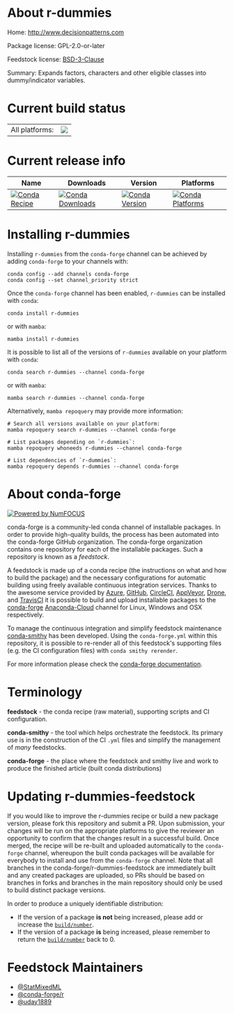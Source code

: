 About r-dummies
===============

Home: http://www.decisionpatterns.com

Package license: GPL-2.0-or-later

Feedstock license: [BSD-3-Clause](https://github.com/conda-forge/r-dummies-feedstock/blob/main/LICENSE.txt)

Summary: Expands factors, characters and other eligible classes into dummy/indicator variables.

Current build status
====================


<table><tr><td>All platforms:</td>
    <td>
      <a href="https://dev.azure.com/conda-forge/feedstock-builds/_build/latest?definitionId=6432&branchName=main">
        <img src="https://dev.azure.com/conda-forge/feedstock-builds/_apis/build/status/r-dummies-feedstock?branchName=main">
      </a>
    </td>
  </tr>
</table>

Current release info
====================

| Name | Downloads | Version | Platforms |
| --- | --- | --- | --- |
| [![Conda Recipe](https://img.shields.io/badge/recipe-r--dummies-green.svg)](https://anaconda.org/conda-forge/r-dummies) | [![Conda Downloads](https://img.shields.io/conda/dn/conda-forge/r-dummies.svg)](https://anaconda.org/conda-forge/r-dummies) | [![Conda Version](https://img.shields.io/conda/vn/conda-forge/r-dummies.svg)](https://anaconda.org/conda-forge/r-dummies) | [![Conda Platforms](https://img.shields.io/conda/pn/conda-forge/r-dummies.svg)](https://anaconda.org/conda-forge/r-dummies) |

Installing r-dummies
====================

Installing `r-dummies` from the `conda-forge` channel can be achieved by adding `conda-forge` to your channels with:

```
conda config --add channels conda-forge
conda config --set channel_priority strict
```

Once the `conda-forge` channel has been enabled, `r-dummies` can be installed with `conda`:

```
conda install r-dummies
```

or with `mamba`:

```
mamba install r-dummies
```

It is possible to list all of the versions of `r-dummies` available on your platform with `conda`:

```
conda search r-dummies --channel conda-forge
```

or with `mamba`:

```
mamba search r-dummies --channel conda-forge
```

Alternatively, `mamba repoquery` may provide more information:

```
# Search all versions available on your platform:
mamba repoquery search r-dummies --channel conda-forge

# List packages depending on `r-dummies`:
mamba repoquery whoneeds r-dummies --channel conda-forge

# List dependencies of `r-dummies`:
mamba repoquery depends r-dummies --channel conda-forge
```


About conda-forge
=================

[![Powered by
NumFOCUS](https://img.shields.io/badge/powered%20by-NumFOCUS-orange.svg?style=flat&colorA=E1523D&colorB=007D8A)](https://numfocus.org)

conda-forge is a community-led conda channel of installable packages.
In order to provide high-quality builds, the process has been automated into the
conda-forge GitHub organization. The conda-forge organization contains one repository
for each of the installable packages. Such a repository is known as a *feedstock*.

A feedstock is made up of a conda recipe (the instructions on what and how to build
the package) and the necessary configurations for automatic building using freely
available continuous integration services. Thanks to the awesome service provided by
[Azure](https://azure.microsoft.com/en-us/services/devops/), [GitHub](https://github.com/),
[CircleCI](https://circleci.com/), [AppVeyor](https://www.appveyor.com/),
[Drone](https://cloud.drone.io/welcome), and [TravisCI](https://travis-ci.com/)
it is possible to build and upload installable packages to the
[conda-forge](https://anaconda.org/conda-forge) [Anaconda-Cloud](https://anaconda.org/)
channel for Linux, Windows and OSX respectively.

To manage the continuous integration and simplify feedstock maintenance
[conda-smithy](https://github.com/conda-forge/conda-smithy) has been developed.
Using the ``conda-forge.yml`` within this repository, it is possible to re-render all of
this feedstock's supporting files (e.g. the CI configuration files) with ``conda smithy rerender``.

For more information please check the [conda-forge documentation](https://conda-forge.org/docs/).

Terminology
===========

**feedstock** - the conda recipe (raw material), supporting scripts and CI configuration.

**conda-smithy** - the tool which helps orchestrate the feedstock.
                   Its primary use is in the construction of the CI ``.yml`` files
                   and simplify the management of *many* feedstocks.

**conda-forge** - the place where the feedstock and smithy live and work to
                  produce the finished article (built conda distributions)


Updating r-dummies-feedstock
============================

If you would like to improve the r-dummies recipe or build a new
package version, please fork this repository and submit a PR. Upon submission,
your changes will be run on the appropriate platforms to give the reviewer an
opportunity to confirm that the changes result in a successful build. Once
merged, the recipe will be re-built and uploaded automatically to the
`conda-forge` channel, whereupon the built conda packages will be available for
everybody to install and use from the `conda-forge` channel.
Note that all branches in the conda-forge/r-dummies-feedstock are
immediately built and any created packages are uploaded, so PRs should be based
on branches in forks and branches in the main repository should only be used to
build distinct package versions.

In order to produce a uniquely identifiable distribution:
 * If the version of a package **is not** being increased, please add or increase
   the [``build/number``](https://docs.conda.io/projects/conda-build/en/latest/resources/define-metadata.html#build-number-and-string).
 * If the version of a package **is** being increased, please remember to return
   the [``build/number``](https://docs.conda.io/projects/conda-build/en/latest/resources/define-metadata.html#build-number-and-string)
   back to 0.

Feedstock Maintainers
=====================

* [@StatMixedML](https://github.com/StatMixedML/)
* [@conda-forge/r](https://github.com/conda-forge/r/)
* [@uday1889](https://github.com/uday1889/)

